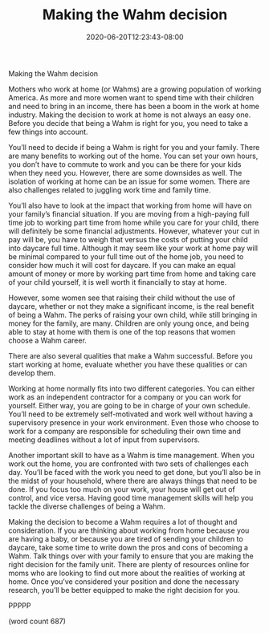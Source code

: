 ﻿---
title: "Making the Wahm decision"
date: 2020-06-20T12:23:43-08:00
description: "WAHM txt Tips for Web Success"
featured_image: "/images/WAHM txt.jpg"
tags: ["WAHM txt"]
---

Making the Wahm decision

Mothers who work at home (or Wahms) are a growing population of working America. As more and more women want to spend time with their children and need to bring in an income, there has been a boom in the work at home industry. Making the decision to work at home is not always an easy one. Before you decide that being a Wahm is right for you, you need to take a few things into account.

You’ll need to decide if being a Wahm is right for you and your family. There are many benefits to working out of the home. You can set your own hours, you don’t have to commute to work and you can be there for your kids when they need you. However, there are some downsides as well. The isolation of working at home can be an issue for some women. There are also challenges related to juggling work time and family time.  

You’ll also have to look at the impact that working from home will have on your family’s financial situation. If you are moving from a high-paying full time job to working part time from home while you care for your child, there will definitely be some financial adjustments. However, whatever your cut in pay will be, you have to weigh that versus the costs of putting your child into daycare full time. Although it may seem like your work at home pay will be minimal compared to your full time out of the home job, you need to consider how much it will cost for daycare. If you can make an equal amount of money or more by working part time from home and taking care of your child yourself, it is well worth it financially to stay at home.

However, some women see that raising their child without the use of daycare, whether or not they make a significant income, is the real benefit of being a Wahm. The perks of raising your own child, while still bringing in money for the family, are many. Children are only young once, and being able to stay at home with them is one of the top reasons that women choose a Wahm career.

There are also several qualities that make a Wahm successful. Before you start working at home, evaluate whether you have these qualities or can develop them.

Working at home normally fits into two different categories. You can either work as an independent contractor for a company or you can work for yourself. Either way, you are going to be in charge of your own schedule. You’ll need to be extremely self-motivated and work well without having a supervisory presence in your work environment. Even those who choose to work for a company are responsible for scheduling their own time and meeting deadlines without a lot of input from supervisors.

Another important skill to have as a Wahm is time management. When you work out the home, you are confronted with two sets of challenges each day. You’ll be faced with the work you need to get done, but you’ll also be in the midst of your household, where there are always things that need to be done. If you focus too much on your work, your house will get out of control, and vice versa. Having good time management skills will help you tackle the diverse challenges of being a Wahm.

Making the decision to become a Wahm requires a lot of thought and consideration. If you are thinking about working from home because you are having a baby, or because you are tired of sending your children to daycare, take some time to write down the pros and cons of becoming a Wahm. Talk things over with your family to ensure that you are making the right decision for the family unit. There are plenty of resources online for moms who are looking to find out more about the realities of working at home. Once you’ve considered your position and done the necessary research, you’ll be better equipped to make the right decision for you.

PPPPP

(word count 687)
